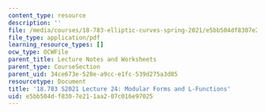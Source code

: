 ```yaml
---
content_type: resource
description: ''
file: /media/courses/18-783-elliptic-curves-spring-2021/e5bb504df8307e211aa207c016e97025_MIT18_783S21_notes24.pdf
file_type: application/pdf
learning_resource_types: []
ocw_type: OCWFile
parent_title: Lecture Notes and Worksheets
parent_type: CourseSection
parent_uid: 34ce673e-528e-a9cc-e1fc-539d275a3d85
resourcetype: Document
title: '18.783 S2021 Lecture 24: Modular Forms and L-Functions'
uid: e5bb504d-f830-7e21-1aa2-07c016e97025
---
```


